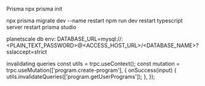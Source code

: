 Prisma
npx prisma init

npx prisma migrate dev --name
restart npm run dev
restart typescript server
restart prisma studio

planetscale db env: DATABASE_URL=mysql://<USERNAME>:<PLAIN_TEXT_PASSWORD>@<ACCESS_HOST_URL>/<DATABASE_NAME>?sslaccept=strict

invalidating queries
const utils = trpc.useContext();
const mutation = trpc.useMutation(['program.create-program'], {
onSuccess(input) {
utils.invalidateQueries(['program.getUserPrograms']);
},
});
